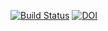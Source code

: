 [![Build Status](https://github.com/fmi-faim/faim-imagej-prefect/actions/workflows/build.yml/badge.svg)](https://github.com/fmi-faim/faim-imagej-prefect/actions/workflows/build.yml)
[![DOI](https://zenodo.org/badge/575431417.svg)](https://zenodo.org/badge/latestdoi/575431417)

